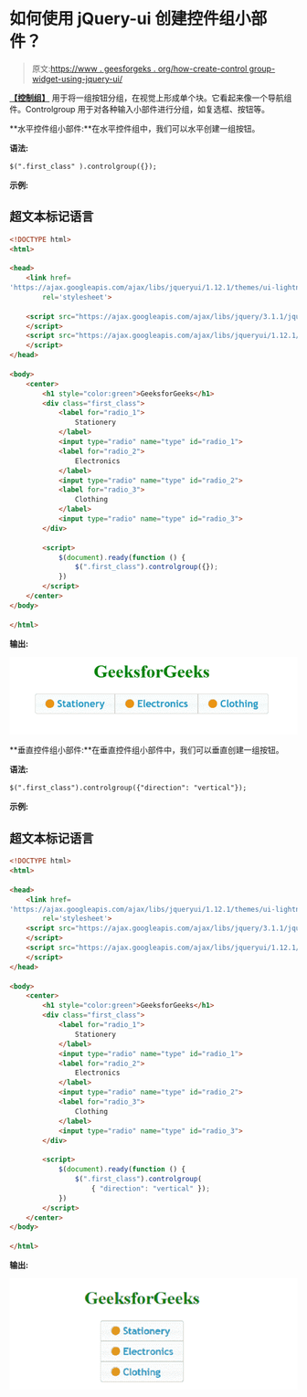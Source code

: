# 如何使用 jQuery-ui 创建控件组小部件？

> 原文:[https://www . geesforgeks . org/how-create-control group-widget-using-jquery-ui/](https://www.geeksforgeeks.org/how-to-create-controlgroup-widget-using-jquery-ui/)

[**【控制组】**](https://www.geeksforgeeks.org/jquery-ui-controlgroup-widget/) 用于将一组按钮分组，在视觉上形成单个块。它看起来像一个导航组件。Controlgroup 用于对各种输入小部件进行分组，如复选框、按钮等。

**水平控件组小部件:**在水平控件组中，我们可以水平创建一组按钮。

**语法:**

```html
$(".first_class" ).controlgroup({});
```

**示例:**

## 超文本标记语言

```html
<!DOCTYPE html>
<html>

<head>
    <link href=
'https://ajax.googleapis.com/ajax/libs/jqueryui/1.12.1/themes/ui-lightness/jquery-ui.css'
        rel='stylesheet'>

    <script src="https://ajax.googleapis.com/ajax/libs/jquery/3.1.1/jquery.min.js">
    </script>
    <script src="https://ajax.googleapis.com/ajax/libs/jqueryui/1.12.1/jquery-ui.min.js">
    </script>
</head>

<body>
    <center>
        <h1 style="color:green">GeeksforGeeks</h1>
        <div class="first_class">
            <label for="radio_1">
                Stationery
            </label>
            <input type="radio" name="type" id="radio_1">
            <label for="radio_2">
                Electronics
            </label>
            <input type="radio" name="type" id="radio_2">
            <label for="radio_3">
                Clothing
            </label>
            <input type="radio" name="type" id="radio_3">
        </div>

        <script>
            $(document).ready(function () {
                $(".first_class").controlgroup({});
            })
        </script>
    </center>
</body>

</html>
```

**输出:**

![](img/e43d404933ce1231a1a3119348d7536c.png)

**垂直控件组小部件:**在垂直控件组小部件中，我们可以垂直创建一组按钮。

**语法:**

```html
$(".first_class").controlgroup({"direction": "vertical"});
```

**示例:**

## 超文本标记语言

```html
<!DOCTYPE html>
<html>

<head>
    <link href=
'https://ajax.googleapis.com/ajax/libs/jqueryui/1.12.1/themes/ui-lightness/jquery-ui.css'
        rel='stylesheet'>
    <script src="https://ajax.googleapis.com/ajax/libs/jquery/3.1.1/jquery.min.js">
    </script>
    <script src="https://ajax.googleapis.com/ajax/libs/jqueryui/1.12.1/jquery-ui.min.js">
    </script>
</head>

<body>
    <center>
        <h1 style="color:green">GeeksforGeeks</h1>
        <div class="first_class">
            <label for="radio_1">
                Stationery
            </label>
            <input type="radio" name="type" id="radio_1">
            <label for="radio_2">
                Electronics
            </label>
            <input type="radio" name="type" id="radio_2">
            <label for="radio_3">
                Clothing
            </label>
            <input type="radio" name="type" id="radio_3">
        </div>

        <script>
            $(document).ready(function () {
                $(".first_class").controlgroup(
                    { "direction": "vertical" });
            })
        </script>
    </center>
</body>

</html>
```

**输出:**

![](img/42618bc70ed27afd9e3781a3bfd071a5.png)